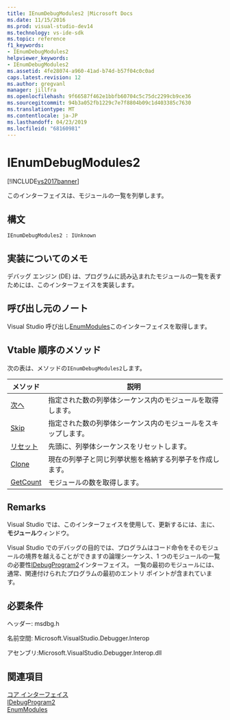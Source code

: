 ```yaml
---
title: IEnumDebugModules2 |Microsoft Docs
ms.date: 11/15/2016
ms.prod: visual-studio-dev14
ms.technology: vs-ide-sdk
ms.topic: reference
f1_keywords:
- IEnumDebugModules2
helpviewer_keywords:
- IEnumDebugModules2
ms.assetid: 4fe28074-a960-41ad-b74d-b57f04c0c0ad
caps.latest.revision: 12
ms.author: gregvanl
manager: jillfra
ms.openlocfilehash: 9f66587f462e1bbfb60704c5c75dc2299cb9ce36
ms.sourcegitcommit: 94b3a052fb1229c7e7f8804b09c1d403385c7630
ms.translationtype: MT
ms.contentlocale: ja-JP
ms.lasthandoff: 04/23/2019
ms.locfileid: "68160981"
---
```

# <a name="ienumdebugmodules2"></a>IEnumDebugModules2
[!INCLUDE[vs2017banner](../../../includes/vs2017banner.md)]

このインターフェイスは、モジュールの一覧を列挙します。  
  
## <a name="syntax"></a>構文  
  
```  
IEnumDebugModules2 : IUnknown  
```  
  
## <a name="notes-for-implementers"></a>実装についてのメモ  
 デバッグ エンジン (DE) は、プログラムに読み込まれたモジュールの一覧を表すためには、このインターフェイスを実装します。  
  
## <a name="notes-for-callers"></a>呼び出し元のノート  
 Visual Studio 呼び出し[EnumModules](../../../extensibility/debugger/reference/idebugprogram2-enummodules.md)このインターフェイスを取得します。  
  
## <a name="methods-in-vtable-order"></a>Vtable 順序のメソッド  
 次の表は、メソッドの`IEnumDebugModules2`します。  
  
|メソッド|説明|  
|------------|-----------------|  
|[次へ](../../../extensibility/debugger/reference/ienumdebugmodules2-next.md)|指定された数の列挙体シーケンス内のモジュールを取得します。|  
|[Skip](../../../extensibility/debugger/reference/ienumdebugmodules2-skip.md)|指定された数の列挙体シーケンス内のモジュールをスキップします。|  
|[リセット](../../../extensibility/debugger/reference/ienumdebugmodules2-reset.md)|先頭に、列挙体シーケンスをリセットします。|  
|[Clone](../../../extensibility/debugger/reference/ienumdebugmodules2-clone.md)|現在の列挙子と同じ列挙状態を格納する列挙子を作成します。|  
|[GetCount](../../../extensibility/debugger/reference/ienumdebugmodules2-getcount.md)|モジュールの数を取得します。|  
  
## <a name="remarks"></a>Remarks  
 Visual Studio では、このインターフェイスを使用して、更新するには、主に、**モジュール**ウィンドウ。  
  
 Visual Studio でのデバッグの目的では、プログラムはコード命令をそのモジュールの境界を越えることができますの論理シーケンス、1 つのモジュールの一覧の必要性[IDebugProgram2](../../../extensibility/debugger/reference/idebugprogram2.md)インターフェイス。 一覧の最初のモジュールには、通常、関連付けられたプログラムの最初のエントリ ポイントが含まれています。  
  
## <a name="requirements"></a>必要条件  
 ヘッダー: msdbg.h  
  
 名前空間: Microsoft.VisualStudio.Debugger.Interop  
  
 アセンブリ:Microsoft.VisualStudio.Debugger.Interop.dll  
  
## <a name="see-also"></a>関連項目  
 [コア インターフェイス](../../../extensibility/debugger/reference/core-interfaces.md)   
 [IDebugProgram2](../../../extensibility/debugger/reference/idebugprogram2.md)   
 [EnumModules](../../../extensibility/debugger/reference/idebugprogram2-enummodules.md)
